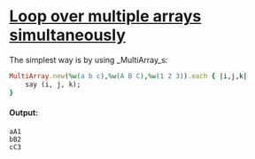 [1]: http://rosettacode.org/wiki/Loop_over_multiple_arrays_simultaneously

# [Loop over multiple arrays simultaneously][1]

The simplest way is by using _MultiArray_s:

```ruby
MultiArray.new(%w(a b c),%w(A B C),%w(1 2 3)).each { |i,j,k|
    say (i, j, k);
}
```

#### Output:
```
aA1
bB2
cC3
```